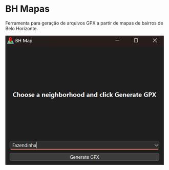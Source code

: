 # BH Mapas
Ferramenta para geração de arquivos GPX a partir de mapas de bairros de Belo Horizonte.

![](assets/bh-map.png)

